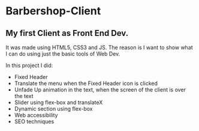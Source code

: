 # Barbershop-Client

## My first Client as Front End Dev.

It was made using HTML5, CSS3 and JS. The reason is I want to show what I can do using just the basic tools of Web Dev.

In this project I did:
  - Fixed Header
  - Translate the menu when the Fixed Header icon is clicked
  - Unfade Up animation in the text, when the screen of the client is over the text
  - Slider using flex-box and translateX
  - Dynamic section using flex-box
  - Web accessibility
  - SEO techniques
